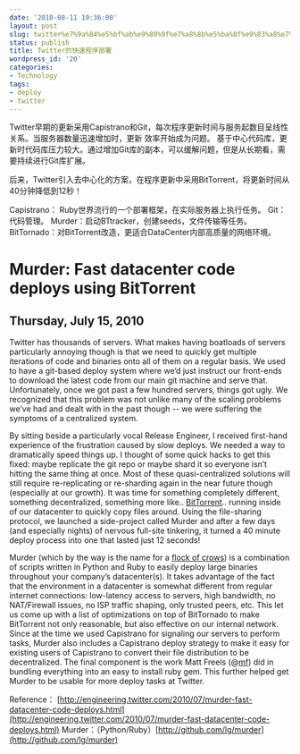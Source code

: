 ```yaml
---
date: '2010-08-11 19:36:00'
layout: post
slug: twitter%e7%9a%84%e5%bf%ab%e9%80%9f%e7%a8%8b%e5%ba%8f%e9%83%a8%e7%bd%b2
status: publish
title: Twitter的快速程序部署
wordpress_id: '20'
categories:
- Technology
tags:
- deploy
- twitter
---
```


Twitter早期的更新采用Capistrano和Git，每次程序更新时间与服务起数目呈线性关系。当服务器数量迅速增加时，更新       效率开始成为问题。
基于中心代码库，更新时代码库压力较大。通过增加Git库的副本，可以缓解问题，但是从长期看，需要持续进行Git库扩展。

后来，Twitter引入去中心化的方案，在程序更新中采用BitTorrent，将更新时间从40分钟降低到12秒！


Capistrano： Ruby世界流行的一个部署框架，在实际服务器上执行任务。
Git：代码管理。
Murder：启动BTtracker，创建seeds，文件传输等任务。
BitTornado：对BitTorrent改造，更适合DataCenter内部高质量的网络环境。




# Murder: Fast datacenter code deploys using       BitTorrent







## Thursday, July 15, 2010







Twitter has thousands of servers. What makes having           boatloads of servers particularly annoying though is that we           need to quickly get multiple iterations of code and binaries           onto all of them on a regular basis. We used to have a           git-based deploy system where we’d just instruct our           front-ends to download the latest code from our main git           machine and serve that. Unfortunately, once we got past a few           hundred servers, things got ugly. We recognized that this           problem was not unlike many of the scaling problems we’ve had           and dealt with in the past though -- we were suffering the           symptoms of a centralized system.




By sitting beside a particularly vocal Release Engineer, I           received first-hand experience of the frustration caused by           slow deploys. We needed a way to dramatically speed things up.           I thought of some quick hacks to get this fixed: maybe           replicate the git repo or maybe shard it so everyone isn’t           hitting the same thing at once. Most of these           quasi-centralized solutions will still require re-replicating           or re-sharding again in the near future though (especially at           our growth). It was time for something completely different,           something decentralized, something more like.. [BitTorrent](http://bittorrent.com/).. running           inside of our datacenter to quickly copy files around. Using           the file-sharing protocol, we launched a side-project called           Murder and after a few days (and especially nights) of nervous           full-site tinkering, it turned a 40 minute deploy process into           one that lasted just 12 seconds!




Murder (which by the way is the name for a [flock             of crows](http://en.wikipedia.org/wiki/List_of_collective_nouns_for_birds)) is a combination of scripts written in Python           and Ruby to easily deploy large binaries throughout your           company’s datacenter(s). It takes advantage of the fact that           the environment in a datacenter is somewhat different from           regular internet connections: low-latency access to servers,           high bandwidth, no NAT/Firewall issues, no ISP traffic           shaping, only trusted peers, etc. This let us come up with a           list of optimizations on top of BitTornado to make BitTorrent           not only reasonable, but also effective on our internal           network. Since at the time we used Capistrano for signaling           our servers to perform tasks, Murder also includes a           Capistrano deploy strategy to make it easy for existing users           of Capistrano to convert their file distribution to be           decentralized. The final component is the work Matt Freels (@[mf](http://twitter.com/mf)) did in bundling           everything into an easy to install ruby gem. This further           helped get Murder to be usable for more deploy tasks at           Twitter.










Reference：
[http://engineering.twitter.com/2010/07/murder-fast-datacenter-code-deploys.html](http://engineering.twitter.com/2010/07/murder-fast-datacenter-code-deploys.html)
Murder：（Python/Ruby）[http://github.com/lg/murder](http://github.com/lg/murder)
